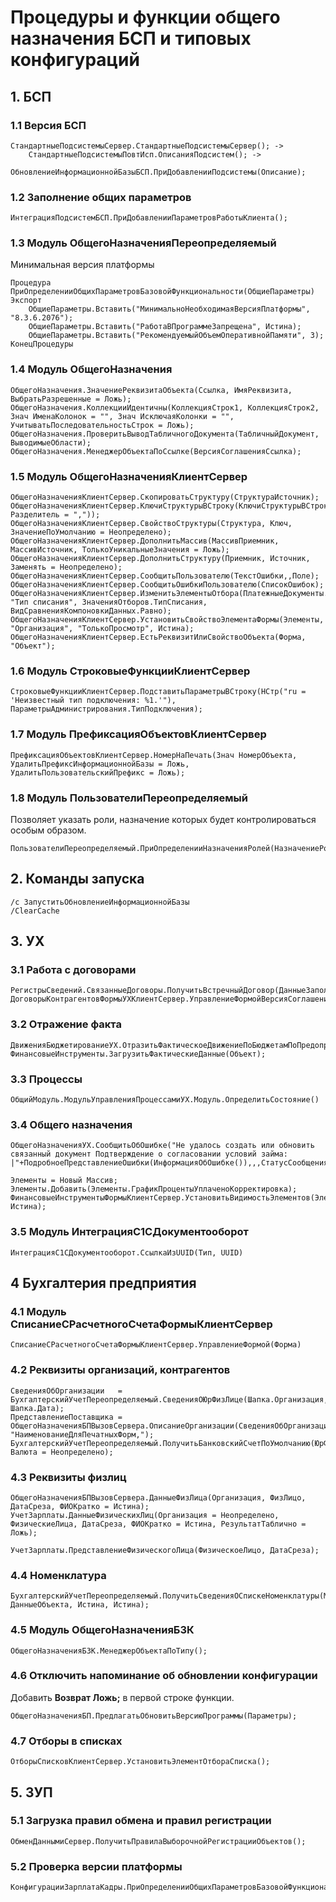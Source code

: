 # Процедуры и функции общего назначения БСП и типовых конфигураций

## 1. БСП

### 1.1 Версия БСП

	СтандартныеПодсистемыСервер.СтандартныеПодсистемыСервер(); ->
		СтандартныеПодсистемыПовтИсп.ОписанияПодсистем(); ->
			ОбновлениеИнформационнойБазыБСП.ПриДобавленииПодсистемы(Описание);

### 1.2 Заполнение общих параметров

	ИнтеграцияПодсистемБСП.ПриДобавленииПараметровРаботыКлиента();

### 1.3 Модуль **ОбщегоНазначенияПереопределяемый**

Минимальная версия платформы

	Процедура ПриОпределенииОбщихПараметровБазовойФункциональности(ОбщиеПараметры) Экспорт
		ОбщиеПараметры.Вставить("МинимальноНеобходимаяВерсияПлатформы", "8.3.6.2076");
		ОбщиеПараметры.Вставить("РаботаВПрограммеЗапрещена", Истина);
		ОбщиеПараметры.Вставить("РекомендуемыйОбъемОперативнойПамяти", 3);
	КонецПроцедуры

### 1.4 Модуль **ОбщегоНазначения**

	ОбщегоНазначения.ЗначениеРеквизитаОбъекта(Ссылка, ИмяРеквизита, ВыбратьРазрешенные = Ложь);
	ОбщегоНазначения.КоллекцииИдентичны(КоллекцияСтрок1, КоллекцияСтрок2, Знач ИменаКолонок = "", Знач ИсключаяКолонки = "", УчитыватьПоследовательностьСтрок = Ложь);
	ОбщегоНазначения.ПроверитьВыводТабличногоДокумента(ТабличныйДокумент, ВыводимыеОбласти);
	ОбщегоНазначения.МенеджерОбъектаПоСсылке(ВерсияСоглашенияСсылка);

### 1.5 Модуль **ОбщегоНазначенияКлиентСервер**

	ОбщегоНазначенияКлиентСервер.СкопироватьСтруктуру(СтруктураИсточник);
	ОбщегоНазначенияКлиентСервер.КлючиСтруктурыВСтроку(КлючиСтруктурыВСтроку(Структура, Разделитель = ","));
	ОбщегоНазначенияКлиентСервер.СвойствоСтруктуры(Структура, Ключ, ЗначениеПоУмолчанию = Неопределено);
	ОбщегоНазначенияКлиентСервер.ДополнитьМассив(МассивПриемник, МассивИсточник, ТолькоУникальныеЗначения = Ложь);
	ОбщегоНазначенияКлиентСервер.ДополнитьСтруктуру(Приемник, Источник, Заменять = Неопределено);
	ОбщегоНазначенияКлиентСервер.СообщитьПользователю(ТекстОшибки,,Поле);
	ОбщегоНазначенияКлиентСервер.СообщитьОшибкиПользователю(СписокОшибок);
	ОбщегоНазначенияКлиентСервер.ИзменитьЭлементыОтбора(ПлатежныеДокументы.КомпоновщикНастроек.Настройки.Отбор,, "Тип списания", ЗначенияОтборов.ТипСписания, ВидСравненияКомпоновкиДанных.Равно);
	ОбщегоНазначенияКлиентСервер.УстановитьСвойствоЭлементаФормы(Элементы, "Организация", "ТолькоПросмотр", Истина);
	ОбщегоНазначенияКлиентСервер.ЕстьРеквизитИлиСвойствоОбъекта(Форма, "Объект");

### 1.6 Модуль **СтроковыеФункцииКлиентСервер**

	СтроковыеФункцииКлиентСервер.ПодставитьПараметрыВСтроку(НСтр("ru = 'Неизвестный тип подключения: %1.'"), ПараметрыАдминистрирования.ТипПодключения);

### 1.7 Модуль **ПрефиксацияОбъектовКлиентСервер**

	ПрефиксацияОбъектовКлиентСервер.НомерНаПечать(Знач НомерОбъекта, УдалитьПрефиксИнформационнойБазы = Ложь, УдалитьПользовательскийПрефикс = Ложь);

### 1.8 Модуль **ПользователиПереопределяемый**

Позволяет указать роли, назначение которых будет контролироваться особым образом.

	ПользователиПереопределяемый.ПриОпределенииНазначенияРолей(НазначениеРолей);

## 2. Команды запуска

	/c ЗапуститьОбновлениеИнформационнойБазы
	/ClearCache

## 3. УХ

### 3.1 Работа с договорами

	РегистрыСведений.СвязанныеДоговоры.ПолучитьВстречныйДоговор(ДанныеЗаполнения.ДоговорКонтрагента);
	ДоговорыКонтрагентовФормыУХКлиентСервер.УправлениеФормойВерсияСоглашения(ЭтотОбъект);

### 3.2 Отражение факта

	ДвиженияБюджетированиеУХ.ОтразитьФактическоеДвижениеПоБюджетамПоПредопределенномуПравилу(Источник,Отказ);
	ФинансовыеИнструменты.ЗагрузитьФактическиеДанные(Объект);

### 3.3 Процессы

	ОбщийМодуль.МодульУправленияПроцессамиУХ.Модуль.ОпределитьСостояние()

### 3.4 Общего назначения

	ОбщегоНазначенияУХ.СообщитьОбОшибке("Не удалось создать или обновить связанный документ Подтверждение о согласовании условий займа:
	|"+ПодробноеПредставлениеОшибки(ИнформацияОбОшибке()),,,СтатусСообщения.Внимание);

	Элементы = Новый Массив;
	Элементы.Добавить(Элементы.ГрафикПроцентыУплаченоКорректировка);
	ФинансовыеИнструментыФормыКлиентСервер.УстановитьВидимостьЭлементов(Элементы, Истина);

### 3.5 Модуль **ИнтеграцияС1СДокументооборот**

	ИнтеграцияС1СДокументооборот.СсылкаИзUUID(Тип, UUID)

## 4 Бухгалтерия предприятия

### 4.1 Модуль **СписаниеСРасчетногоСчетаФормыКлиентСервер**

	СписаниеСРасчетногоСчетаФормыКлиентСервер.УправлениеФормой(Форма)

### 4.2 Реквизиты организаций, контрагентов

	СведенияОбОрганизации   = БухгалтерскийУчетПереопределяемый.СведенияОЮрФизЛице(Шапка.Организация, Шапка.Дата);
	ПредставлениеПоставщика = ОбщегоНазначенияБПВызовСервера.ОписаниеОрганизации(СведенияОбОрганизации, "НаименованиеДляПечатныхФорм,");
	БухгалтерскийУчетПереопределяемый.ПолучитьБанковскийСчетПоУмолчанию(ЮрФизЛицо, Валюта = Неопределено);

### 4.3 Реквизиты физлиц

	ОбщегоНазначенияБПВызовСервера.ДанныеФизЛица(Организация, ФизЛицо, ДатаСреза, ФИОКратко = Истина);
	УчетЗарплаты.ДанныеФизическихЛиц(Организация = Неопределено, ФизическиеЛица, ДатаСреза, ФИОКратко = Истина, РезультатТаблично = Ложь);

	УчетЗарплаты.ПредставлениеФизическогоЛица(ФизическоеЛицо, ДатаСреза);

### 4.4 Номенклатура

	БухгалтерскийУчетПереопределяемый.ПолучитьСведенияОСпискеНоменклатуры(МассивНоменклатуры, ДанныеОбъекта, Истина, Истина);

### 4.5 Модуль **ОбщегоНазначенияБЗК**

	ОбщегоНазначенияБЗК.МенеджерОбъектаПоТипу();

### 4.6 Отключить напоминание об обновлении конфигурации
Добавить __Возврат Ложь;__ в первой строке функции.

	ОбщегоНазначенияБП.ПредлагатьОбновитьВерсиюПрограммы(Параметры);

### 4.7 Отборы в списках

	ОтборыСписковКлиентСервер.УстановитьЭлементОтбораСписка();

## 5. ЗУП

### 5.1 Загрузка правил обмена и правил регистрации

	ОбменДаннымиСервер.ПолучитьПравилаВыборочнойРегистрацииОбъектов();

### 5.2 Проверка версии платформы

	КонфигурацииЗарплатаКадры.ПриОпределенииОбщихПараметровБазовойФункциональности();
